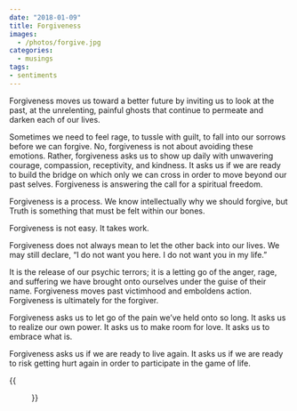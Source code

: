 ```yaml
---
date: "2018-01-09"
title: Forgiveness
images:
  - /photos/forgive.jpg
categories:
  - musings
tags:
- sentiments
---
```


Forgiveness moves us toward a better future by inviting us to look at the past, at the unrelenting, painful ghosts that continue to permeate and darken each of our lives.

Sometimes we need to feel rage, to tussle with guilt, to fall into our sorrows before we can forgive. No, forgiveness is not about avoiding these emotions. Rather, forgiveness asks us to show up daily with unwavering courage, compassion, receptivity, and kindness. It asks us if we are ready to build the bridge on which only we can cross in order to move beyond our past selves. Forgiveness is answering the call for a spiritual freedom.

Forgiveness is a process. We know intellectually why we should forgive, but Truth is something that must be felt within our bones.

Forgiveness is not easy. It takes work.

Forgiveness does not always mean to let the other back into our lives. We may still declare, “I do not want you here. I do not want you in my life.” 

It is the release of our psychic terrors; it is a letting go of the anger, rage, and suffering we have brought onto ourselves under the guise of their name. Forgiveness moves past victimhood and emboldens action. Forgiveness is ultimately for the forgiver.

Forgiveness asks us to let go of the pain we’ve held onto so long. It asks us to realize our own power. It asks us to make room for love. It asks us to embrace what is.

Forgiveness asks us if we are ready to live again. It asks us if we are ready to risk getting hurt again in order to participate in the game of life. 

{{<figure src="/photos/forgive.jpg" width="100%" >}}

